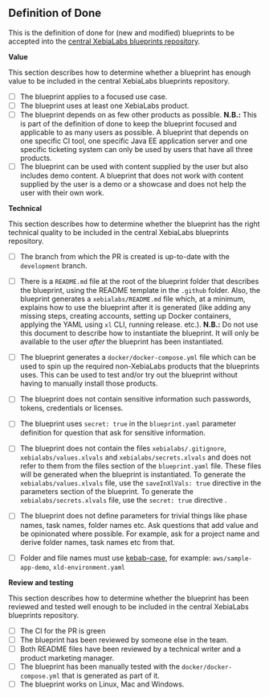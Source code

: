 ## Definition of Done

This is the definition of done for (new and modified) blueprints to be accepted into the [central XebiaLabs blueprints repository](https://github.com/xebialabs/blueprints).

**Value**

This section describes how to determine whether a blueprint has enough value to be included in the central XebiaLabs blueprints repository.

- [ ] The blueprint applies to a focused use case.
- [ ] The blueprint uses at least one XebiaLabs product.
- [ ] The blueprint depends on as few other products as possible. **N.B.:** This is part of the definition of done to keep the blueprint focused and applicable to as many users as possible. A blueprint that depends on one specific CI tool, one specific Java EE application server and one specific ticketing system can only be used by users that have all three products.
- [ ] The blueprint can be used with content supplied by the user but also includes demo content. A blueprint that does not work with content supplied by the user is a demo or a showcase and does not help the user with their own work.

**Technical**

This section describes how to determine whether the blueprint has the right technical quality to be included in the central XebiaLabs blueprints repository.

- [ ] The branch from which the PR is created is up-to-date with the `development` branch.
- [ ] There is a `README.md` file at the root of the blueprint folder that describes the blueprint, using the README template in the `.github` folder. Also, the blueprint generates a `xebialabs/README.md` file which, at a minimum, explains how to use the blueprint after it is generated (like adding any missing steps, creating accounts, setting up Docker containers, applying the YAML using `xl` CLI, running release. etc.). **N.B.:** Do not use this document to describe how to instantiate the blueprint. It will only be available to the user *after* the blueprint has been instantiated.
- [ ] The blueprint generates a `docker/docker-compose.yml` file which can be used to spin up the required non-XebiaLabs products that the blueprints uses. This can be used to test and/or try out the blueprint without having to manually install those products.
- [ ] The blueprint does not contain sensitive information such passwords, tokens, credentials or licenses.
- [ ] The blueprint uses `secret: true` in the `blueprint.yaml` parameter definition for question that ask for sensitive information.
- [ ] The blueprint does not contain the files `xebialabs/.gitignore`, `xebialabs/values.xlvals` and `xebialabs/secrets.xlvals` and does not refer to them from the files section of the `blueprint.yaml` file. These files will be generated when the blueprint is instantiated. To generate the `xebialabs/values.xlvals` file, use the `saveInXlVals: true` directive in the parameters section of the blueprint. To generate the `xebialabs/secrets.xlvals` file, use the `secret: true` directive .
- [ ] The blueprint does not define parameters for trivial things like phase names, task names, folder names etc. Ask questions that add value and be opinionated where possible. For example, ask for a project name and derive folder names, task names etc from that.
- [ ] Folder and file names must use [kebab-case](http://wiki.c2.com/?KebabCase), for example: `aws/sample-app-demo`, `xld-environment.yaml`


**Review and testing**

This section describes how to determine whether the blueprint has been reviewed and tested well enough to be included in the central XebiaLabs blueprints repository.

- [ ] The CI for the PR is green
- [ ] The blueprint has been reviewed by someone else in the team.
- [ ] Both README files have been reviewed by a technical writer and a product marketing manager.
- [ ] The blueprint has been manually tested with the `docker/docker-compose.yml` that is generated as part of it.
- [ ] The blueprint works on Linux, Mac and Windows.
